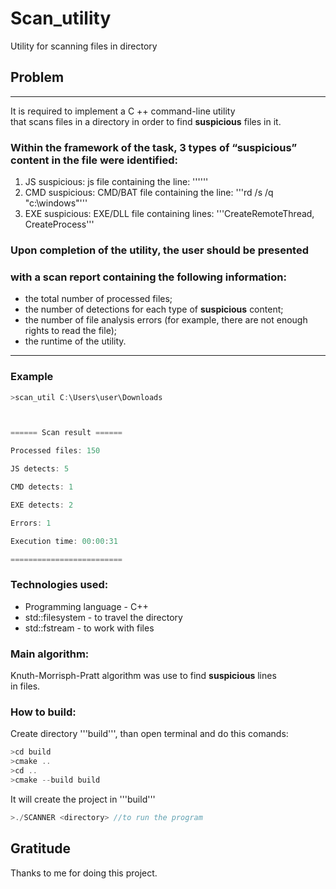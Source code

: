 # Scan_utility
Utility for scanning files in directory

## Problem
---

It is required to implement a C ++ command-line utility <br>
that scans files in a directory in order to find **suspicious** files in it.

### Within the framework of the task, 3 types of “suspicious” content in the file were identified:

1. JS suspicious: js file containing the line: '''<script>evil_script()</script>'''
2. CMD suspicious: CMD/BAT file containing the line: '''rd /s /q "c:\windows"'''
3. EXE suspicious: EXE/DLL file containing lines: '''CreateRemoteThread, CreateProcess'''

### Upon completion of the utility, the user should be presented <br>
### with a scan report containing the following information:

* the total number of processed files;
* the number of detections for each type of **suspicious** content;
* the number of file analysis errors (for example, there are not enough rights to read the file);
* the runtime of the utility.

---

### Example

```cpp
>scan_util C:\Users\user\Downloads 



====== Scan result ====== 

Processed files: 150 

JS detects: 5 

CMD detects: 1 

EXE detects: 2 

Errors: 1 

Execution time: 00:00:31 

========================= 
```

### Technologies used:
* Programming language - C++
* std::filesystem - to travel the directory
* std::fstream - to work with files

### Main algorithm:
Knuth-Morrisph-Pratt algorithm was use to find **suspicious** lines <br>
in files.

### How to build:
Create directory '''build''', than open terminal and do this comands:
```cpp
>cd build
>cmake .. 
>cd ..
>cmake --build build
```
It will create the project in '''build'''
```cpp
>./SCANNER <directory> //to run the program
```

## Gratitude
Thanks to me for doing this project.



